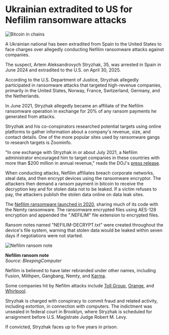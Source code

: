 # Ukrainian extradited to US for Nefilim ransomware attacks

![Bitcoin in chains](https://www.bleepstatic.com/content/hl-images/2022/10/15/bitcoin-locked.jpg)

A Ukrainian national has been extradited from Spain to the United States to face charges over allegedly conducting Nefilim ransomware attacks against companies.

The suspect, Artem Aleksandrovych Stryzhak, 35, was arrested in Spain in June 2024 and extradited to the U.S. on April 30, 2025.

According to the U.S. Department of Justice, Stryzhak allegedly participated in ransomware attacks that targeted high-revenue companies, primarily in the United States, Norway, France, Switzerland, Germany, and the Netherlands.

In June 2021, Stryzhak allegedly became an affiliate of the Nefilim ransomware operation in exchange for 20% of any ransom payments he generated from attacks.

Stryzhak and his co-conspirators researched potential targets using online platforms to gather information about a company's revenue, size, and contact details. One of the more popular sites used by ransomware gangs to research targets is Zoominfo.

"In one exchange with Stryzhak in or about July 2021, a Nefilim administrator encouraged him to target companies in these countries with more than $200 million in annual revenue," reads the DOJ's [press release](https://www.justice.gov/usao-edny/pr/ukrainian-national-extradited-spain-face-conspiracy-use-ransomware-charge).

When conducting attacks, Nefilim affiliates breach corporate networks, steal data, and then encrypt devices using the ransomware encryptor. The attackers then demand a ransom payment in bitcoin to receive the decryption key and for stolen data not to be leaked. If a victim refuses to pay, the attackers publish the stolen data online on data leak sites.

The [Nefilim ransomware launched in 2020](https://www.bleepingcomputer.com/news/security/new-nefilim-ransomware-threatens-to-release-victims-data/), sharing much of its code with the Nemty ransomware. The ransomware encrypted files using AES-128 encryption and appended the ".NEFILIM" file extension to encrypted files.

Ransom notes named "NEFILIM-DECRYPT.txt" were created throughout the device's file system, warning that stolen data would be leaked within seven days if negotiations were not started.

![Nefilim ransom note](https://www.bleepstatic.com/images/news/ransomware/n/nefilim/ransom-note.jpg)

**Nefilim ransom note**  
_Source: BleepingComputer_

Nefilim is believed to have later rebranded under other names, including Fusion, Milihpen, Gangbang, Nemty, and [Karma](https://www.bleepingcomputer.com/news/security/new-karma-ransomware-group-likely-a-nemty-rebrand/).

Some companies hit by Nefilim attacks include [Toll Group](https://www.bleepingcomputer.com/news/security/toll-group-hit-by-ransomware-a-second-time-deliveries-affected/), [Orange](https://www.bleepingcomputer.com/news/security/orange-confirms-ransomware-attack-exposing-business-customers-data/), and [Whirlpool](https://www.bleepingcomputer.com/news/security/home-appliance-giant-whirlpool-hit-in-nefilim-ransomware-attack/).

Stryzhak is charged with conspiracy to commit fraud and related activity, including extortion, in connection with computers. The indictment was unsealed in federal court in Brooklyn, where Stryzhak is scheduled for arraignment before U.S. Magistrate Judge Robert M. Levy.

If convicted, Stryzhak faces up to five years in prison.
